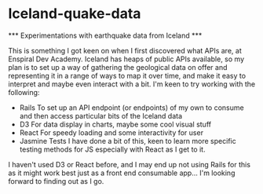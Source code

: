 # Iceland-quake-data
*** Experimentations with earthquake data from Iceland ***

This is something I got keen on when I first discovered what APIs are, at Enspiral Dev Academy. Iceland has heaps of public APIs available, so my plan is to set up a way of gathering the geological data on offer and representing it in a range of ways to map it over time, and make it easy to interpret and maybe even interact with a bit. I'm keen to try working with the following:

* Rails
To set up an API endpoint (or endpoints) of my own to consume and then access particular bits of the Iceland data
* D3 
For data display in charts, maybe some cool visual stuff
* React
For speedy loading and some interactivity for user
* Jasmine Tests
I have done a bit of this, keen to learn more specific testing methods for JS especially with React as I get to it.

I haven't used D3 or React before, and I may end up not using Rails for this as it might work best just as a front end consumable app... I'm looking forward to finding out as I go.

